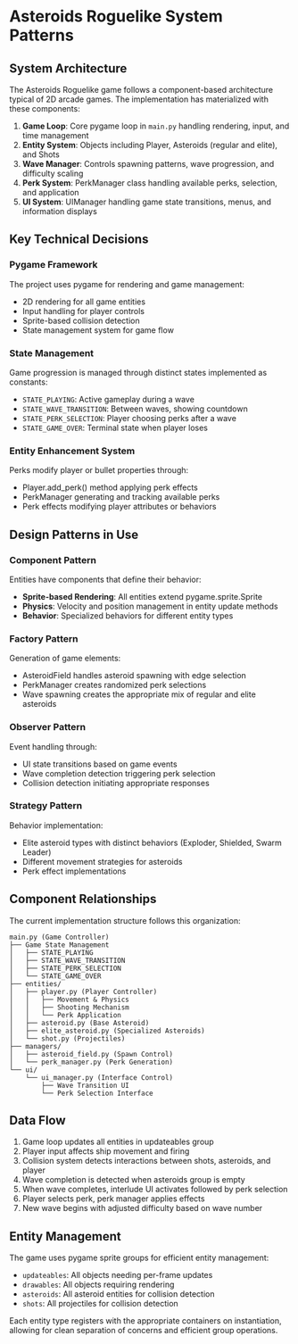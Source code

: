 # Asteroids Roguelike System Patterns

## System Architecture

The Asteroids Roguelike game follows a component-based architecture typical of 2D arcade games. The implementation has materialized with these components:

1. **Game Loop**: Core pygame loop in `main.py` handling rendering, input, and time management
2. **Entity System**: Objects including Player, Asteroids (regular and elite), and Shots
3. **Wave Manager**: Controls spawning patterns, wave progression, and difficulty scaling
4. **Perk System**: PerkManager class handling available perks, selection, and application
5. **UI System**: UIManager handling game state transitions, menus, and information displays

## Key Technical Decisions

### Pygame Framework

The project uses pygame for rendering and game management:

- 2D rendering for all game entities
- Input handling for player controls
- Sprite-based collision detection
- State management system for game flow

### State Management

Game progression is managed through distinct states implemented as constants:

- `STATE_PLAYING`: Active gameplay during a wave
- `STATE_WAVE_TRANSITION`: Between waves, showing countdown
- `STATE_PERK_SELECTION`: Player choosing perks after a wave
- `STATE_GAME_OVER`: Terminal state when player loses

### Entity Enhancement System

Perks modify player or bullet properties through:

- Player.add_perk() method applying perk effects
- PerkManager generating and tracking available perks
- Perk effects modifying player attributes or behaviors

## Design Patterns in Use

### Component Pattern

Entities have components that define their behavior:

- **Sprite-based Rendering**: All entities extend pygame.sprite.Sprite
- **Physics**: Velocity and position management in entity update methods
- **Behavior**: Specialized behaviors for different entity types

### Factory Pattern

Generation of game elements:

- AsteroidField handles asteroid spawning with edge selection
- PerkManager creates randomized perk selections
- Wave spawning creates the appropriate mix of regular and elite asteroids

### Observer Pattern

Event handling through:

- UI state transitions based on game events
- Wave completion detection triggering perk selection
- Collision detection initiating appropriate responses

### Strategy Pattern

Behavior implementation:

- Elite asteroid types with distinct behaviors (Exploder, Shielded, Swarm Leader)
- Different movement strategies for asteroids
- Perk effect implementations

## Component Relationships

The current implementation structure follows this organization:

```mermaid
main.py (Game Controller)
├── Game State Management
│   ├── STATE_PLAYING
│   ├── STATE_WAVE_TRANSITION
│   ├── STATE_PERK_SELECTION
│   └── STATE_GAME_OVER
├── entities/
│   ├── player.py (Player Controller)
│   │   ├── Movement & Physics
│   │   ├── Shooting Mechanism
│   │   └── Perk Application
│   ├── asteroid.py (Base Asteroid)
│   ├── elite_asteroid.py (Specialized Asteroids)
│   └── shot.py (Projectiles)
├── managers/
│   ├── asteroid_field.py (Spawn Control)
│   └── perk_manager.py (Perk Generation)
└── ui/
    └── ui_manager.py (Interface Control)
        ├── Wave Transition UI
        └── Perk Selection Interface
```

## Data Flow

1. Game loop updates all entities in updateables group
2. Player input affects ship movement and firing
3. Collision system detects interactions between shots, asteroids, and player
4. Wave completion is detected when asteroids group is empty
5. When wave completes, interlude UI activates followed by perk selection
6. Player selects perk, perk manager applies effects
7. New wave begins with adjusted difficulty based on wave number

## Entity Management

The game uses pygame sprite groups for efficient entity management:

- `updateables`: All objects needing per-frame updates
- `drawables`: All objects requiring rendering
- `asteroids`: All asteroid entities for collision detection
- `shots`: All projectiles for collision detection

Each entity type registers with the appropriate containers on instantiation, allowing for clean separation of concerns and efficient group operations.
